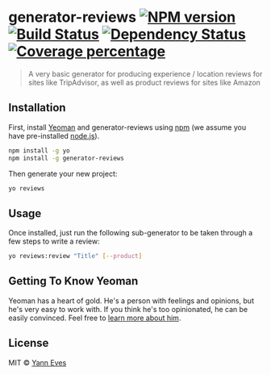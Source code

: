 # generator-reviews [![NPM version][npm-image]][npm-url] [![Build Status][travis-image]][travis-url] [![Dependency Status][daviddm-image]][daviddm-url] [![Coverage percentage][coveralls-image]][coveralls-url]
> A very basic generator for producing experience / location reviews for sites like TripAdvisor, as well as product reviews for sites like Amazon

## Installation

First, install [Yeoman](http://yeoman.io) and generator-reviews using [npm](https://www.npmjs.com/) (we assume you have pre-installed [node.js](https://nodejs.org/)).

```bash
npm install -g yo
npm install -g generator-reviews
```

Then generate your new project:

```bash
yo reviews
```

## Usage

Once installed, just run the following sub-generator to be taken through a few steps to write a review:

```bash
yo reviews:review "Title" [--product]
```

## Getting To Know Yeoman

Yeoman has a heart of gold. He&#39;s a person with feelings and opinions, but he&#39;s very easy to work with. If you think he&#39;s too opinionated, he can be easily convinced. Feel free to [learn more about him](http://yeoman.io/).

## License

MIT © [Yann Eves](https://yannev.es)


[npm-image]: https://badge.fury.io/js/generator-reviews.svg
[npm-url]: https://npmjs.org/package/generator-reviews
[travis-image]: https://travis-ci.org/yanneves/generator-reviews.svg?branch=master
[travis-url]: https://travis-ci.org/yanneves/generator-reviews
[daviddm-image]: https://david-dm.org/yanneves/generator-reviews.svg?theme=shields.io
[daviddm-url]: https://david-dm.org/yanneves/generator-reviews
[coveralls-image]: https://coveralls.io/repos/yanneves/generator-reviews/badge.svg
[coveralls-url]: https://coveralls.io/r/yanneves/generator-reviews
